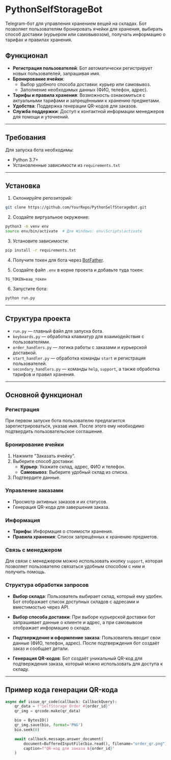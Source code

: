 # PythonSelfStorageBot

Telegram-бот для управления хранением вещей на складах. Бот позволяет пользователям бронировать ячейки для хранения, выбирать способ доставки (курьером или самовывозом), получать информацию о тарифах и правилах хранения.

## Функционал

- **Регистрация пользователей**: Бот автоматически регистрирует новых пользователей, запрашивая имя.
- **Бронирование ячейки**:
  - Выбор удобного способа доставки: курьер или самовывоз.
  - Заполнение необходимых данных (ФИО, телефон, адрес).
- **Тарифы и правила хранения**: Возможность ознакомиться с актуальными тарифами и запрещёнными к хранению предметами.
- **Удобства**: Поддержка генерации QR-кодов для заказов.
- **Служба поддержки**: Доступ к контактной информации менеджеров для помощи и уточнений.

---

## Требования

Для запуска бота необходимы:

- Python 3.7+
- Установленные зависимости из `requirements.txt`

---

## Установка

1. Склонируйте репозиторий:

```bash
git clone https://github.com/YourRepo/PythonSelfStorageBot.git
```

2. Создайте виртуальное окружение:

```bash
python3 -m venv env
source env/bin/activate  # Для Windows: env\Scripts\activate
```

3. Установите зависимости:

```bash
pip install -r requirements.txt
```

4. Получите токен для бота через [BotFather](https://telegram.me/BotFather).

5. Создайте файл `.env` в корне проекта и добавьте туда токен:

```text
TG_TOKEN=ваш_токен
```

6. Запустите бота:

```bash
python run.py
```

---

## Структура проекта

- `run.py` — главный файл для запуска бота.
- `keyboards.py` — обработка клавиатур для взаимодействия с пользователями.
- `order_handlers.py` — логика работы с заказами и курьерской доставкой.
- `start_handler.py` — обработка команды `start` и регистрация пользователей.
- `secondary_handlers.py` — команды `help`, `support`, а также обработка тарифов и правил хранения.

---

## Основной функционал

### Регистрация

При первом запуске бота пользователю предлагается зарегистрироваться, указав имя. После этого ему необходимо подтвердить пользовательское соглашение.

### Бронирование ячейки

1. Нажмите "Заказать ячейку".
2. Выберите способ доставки:
   - **Курьер**: Укажите склад, адрес, ФИО и телефон.
   - **Самовывоз**: Выберите удобный склад из списка.
3. Подтвердите данные.

### Управление заказами

- Просмотр активных заказов и их статусов.
- Генерация QR-кода для завершения заказа.

### Информация

- **Тарифы**: Информация о стоимости хранения.
- **Правила хранения**: Список запрещённых к хранению предметов.

### Связь с менеджером

Для связи с менеджером можно использовать кнопку `support`, которая позволяет пользователю связаться удобным способом с ним и получить помощь.

### Структура обработки запросов

- **Выбор склада**: Пользователь выбирает склад, который ему удобен. Бот отображает список доступных складов с адресами и вместимостью через API.

- **Выбор способа доставки**: При выборе курьерской доставки бот запрашивает данные о клиенте и адрес, а при самовывозе отображает информацию о складе.

- **Подтверждение и оформление заказа**: Пользователь вводит свои данные (ФИО, телефон, адрес). После подтверждения бот создаёт заказ и сообщает детали.

- **Генерация QR-кодов**: Бот создаёт уникальный QR-код для подтверждения заказа, который можно использовать для доступа к складу.

---

## Пример кода генерации QR-кода

```python
async def issue_qr_code(callback: CallbackQuery):
    qr_data = f"SelfStorage Order #{order_id}"
    qr_img = qrcode.make(qr_data)

    bio = BytesIO()
    qr_img.save(bio, format='PNG')
    bio.seek(0)

    await callback.message.answer_document(
        document=BufferedInputFile(bio.read(), filename="order_qr.png"),
        caption=f"QR-код для заказа №{order_id}"
    )
```
